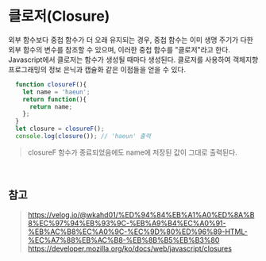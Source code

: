 # 클로저(Closure)
외부 함수보다 중첩 함수가 더 오래 유지되는 경우, 중첩 함수는 이미 생명 주기가 다한 외부 함수의 변수를 참조할 수 있으며, 이러한 중첩 함수를 "클로저"라고 한다. Javascript에서 클로저는 함수가 생성될 때마다 생성된다. 클로저를 사용하여 객체지향 프로그래밍의 정보 은닉과 캡슐화 같은 이점들을 얻을 수 있다.

```javascript
  function closureF(){  
    let name = 'haeun';  
    return function(){  
      return name;  
    };  
  }  
  let closure = closureF();  
  console.log(closure()); // 'haeun' 출력  
```

> closureF 함수가 종료되었음에도 name에 저장된 값이 그대로 출력된다.

<br/>

## 참고
> https://velog.io/@wkahd01/%ED%94%84%EB%A1%A0%ED%8A%B8%EC%97%94%EB%93%9C-%EB%A9%B4%EC%A0%91-%EB%AC%B8%EC%A0%9C-%EC%9D%80%ED%96%89-HTML-%EC%A7%88%EB%AC%B8-%EB%8B%B5%EB%B3%80  
> https://developer.mozilla.org/ko/docs/web/javascript/closures  
